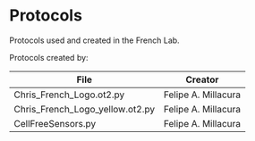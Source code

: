 # Protocols
Protocols used and created in the French Lab.

Protocols created by:

| File  | Creator |
| ------------- | ------------- |
| Chris_French_Logo.ot2.py  | Felipe A. Millacura  |
| Chris_French_Logo_yellow.ot2.py  | Felipe A. Millacura  |
| CellFreeSensors.py  | Felipe A. Millacura  |





